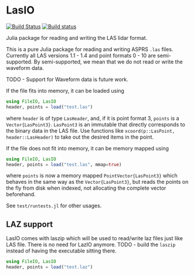 # LasIO

[![Build Status](https://travis-ci.com/visr/LasIO.jl.svg?branch=master)](https://travis-ci.com/github/visr/LasIO.jl)
[![Build status](https://ci.appveyor.com/api/projects/status/github/visr/LasIO.jl?svg=true&branch=master)](https://ci.appveyor.com/project/visr/lasio-jl/branch/master)

Julia package for reading and writing the LAS lidar format.

This is a pure Julia package for reading and writing ASPRS `.las` files. Currently all LAS versions 1.1 - 1.4 and point formats 0 - 10 are semi-supported. By semi-supported, we mean that we do not read or write the waveform data.

TODO - Support for Waveform data is future work.

If the file fits into memory, it can be loaded using

```julia
using FileIO, LasIO
header, points = load("test.las")
```

where `header` is of type `LasHeader`, and, if it is point format 3, `points` is a `Vector{LasPoint3}`. `LasPoint3` is an immutable that directly corresponds to the binary data in the LAS file. Use functions like `xcoord(p::LasPoint, header::LasHeader)` to take out the desired items in the point.

If the file does not fit into memory, it can be memory mapped using

```julia
using FileIO, LasIO
header, points = load("test.las", mmap=true)
```

where `points` is now a memory mapped `PointVector{LasPoint3}` which behaves in the same way as the `Vector{LasPoint3}`, but reads the points on the fly from disk when indexed, not allocating the complete vector beforehand.

See `test/runtests.jl` for other usages.

## LAZ support
LasIO comes with laszip which will be used to read/write laz files just like LAS file. There is no need for LazIO anymore.
TODO - build the `laszip` instead of having the executable sitting there.

```julia
using FileIO, LasIO
header, points = load("test.laz")
```
